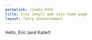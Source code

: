 ```yaml
---
permalink: /index.html
title: Tiny Jekyll web site home page
layout: fancy_announcement
---
```


Hello, Eric (and Katie!)